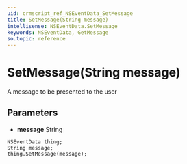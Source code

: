 ```yaml
---
uid: crmscript_ref_NSEventData_SetMessage
title: SetMessage(String message)
intellisense: NSEventData.SetMessage
keywords: NSEventData, GetMessage
so.topic: reference
---
```


# SetMessage(String message)

A message to be presented to the user

## Parameters

* **message** String

```crmscript
NSEventData thing;
String message;
thing.SetMessage(message);
```

